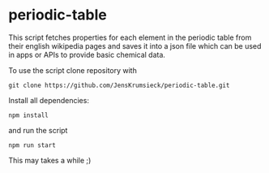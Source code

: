 # periodic-table

This script fetches properties for each element in the periodic table from their english wikipedia pages and saves it into a json file which can be used in apps or APIs to provide basic chemical data.

To use the script clone repository with
    	
```
git clone https://github.com/JensKrumsieck/periodic-table.git
```

Install all dependencies:
```
npm install
```

and run the script
```
npm run start
```
This may takes a while ;)